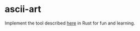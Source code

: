 # ascii-art

Implement the tool described [here](https://robertheaton.com/2018/06/12/programming-projects-for-advanced-beginners-ascii-art/) in Rust for fun and learning.